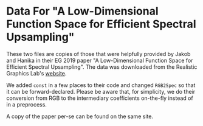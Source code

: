 # Data For "A Low-Dimensional Function Space for Efficient Spectral Upsampling"

These two files are copies of those that were helpfully provided by Jakob and Hanika in their EG 2019 paper "A Low-Dimensional Function Space for Efficient Spectral Upsampling".  The data was downloaded from the Realistic Graphics Lab's [website](https://rgl.epfl.ch/publications/Jakob2019Spectral).

We added `const` in a few places to their code and changed `RGB2Spec` so that it can be forward-declared.  Please be aware that, for simplicity, we do their conversion from RGB to the intermediary coefficients on-the-fly instead of in a preprocess.

A copy of the paper per-se can be found on the same site.

